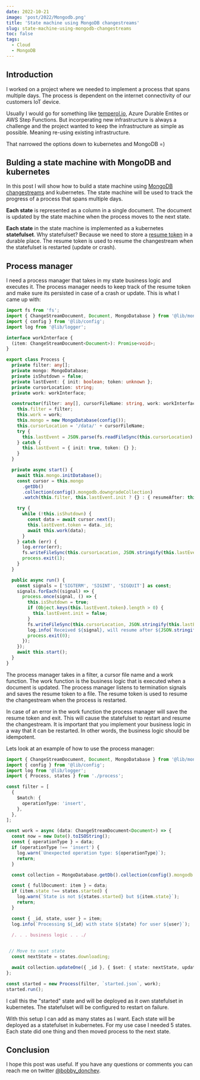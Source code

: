 ```yaml
---
date: 2022-10-21
image: 'post/2022/Mongodb.png'
title: 'State machine using MongoDB changestreams'
slug: state-machine-using-mongodb-changestreams
toc: false
tags:
  - Cloud
  - MongoDB
---
```


## Introduction

I worked on a project where we needed to implement a process that spans multiple days. The process is dependent on the internet connectivity of our customers IoT device.

Usually I would go for something like [temperol.io](https://temporal.io/), Azure Durable Entites or AWS Step Functions. But incorperating new infrastructure is always a challenge and the project wanted to keep the infrastructure as simple as possible. Meaning re-using existing infrastructure.

That narrowed the options down to kubernetes and MongoDB =)

## Bulding a state machine with MongoDB and kubernetes

In this post I will show how to build a state machine using [MongoDB changestreams](https://docs.mongodb.com/manual/changeStreams/) and kubernetes. The state machine will be used to track the progress of a process that spans multiple days. 

**Each state** is represented as a column in a single document. The document is updated by the state machine when the process moves to the next state.

**Each state** in the state machine is implemented as a kubernetes **statefulset**. Why statefulset? Because we need to store a [resume token](https://www.mongodb.com/docs/manual/changeStreams/#std-label-change-stream-resume-token) in a durable place. The resume token is used to resume the changestream when the statefulset is restarted (update or crash).

## Process manager

I need a process manager that takes in my state business logic and executes it. The process manager needs to keep track of the resume token and make sure its persisted in case of a crash or update. This is what I came up with:


```ts
import fs from 'fs';
import { ChangeStreamDocument, Document, MongoDatabase } from '@lib/mongo';
import { config } from '@lib/config';
import log from '@lib/logger';

interface workInterface {
  (item: ChangeStreamDocument<Document>): Promise<void>;
}

export class Process {
  private filter: any[];
  private mongo: MongoDatabase;
  private isShutdown = false;
  private lastEvent: { init: boolean; token: unknown };
  private cursorLocation: string;
  private work: workInterface;

  constructor(filter: any[], cursorFileName: string, work: workInterface) {
    this.filter = filter;
    this.work = work;
    this.mongo = new MongoDatabase(config());
    this.cursorLocation = '/data/' + cursorFileName;
    try {
      this.lastEvent = JSON.parse(fs.readFileSync(this.cursorLocation).toString());
    } catch {
      this.lastEvent = { init: true, token: {} };
    }
  }

  private async start() {
    await this.mongo.initDatabase();
    const cursor = this.mongo
      .getDb()
      .collection(config().mongodb.downgradeCollection)
      .watch(this.filter, this.lastEvent.init ? {} : { resumeAfter: this.lastEvent.token });

    try {
      while (!this.isShutdown) {
        const data = await cursor.next();
        this.lastEvent.token = data._id;
        await this.work(data);
      }
    } catch (err) {
      log.error(err);
      fs.writeFileSync(this.cursorLocation, JSON.stringify(this.lastEvent));
      process.exit(1);
    }
  }

  public async run() {
    const signals = ['SIGTERM', 'SIGINT', 'SIGQUIT'] as const;
    signals.forEach((signal) => {
      process.once(signal, () => {
        this.isShutdown = true;
        if (Object.keys(this.lastEvent.token).length > 0) {
          this.lastEvent.init = false;
        }
        fs.writeFileSync(this.cursorLocation, JSON.stringify(this.lastEvent));
        log.info(`Received ${signal}, will resume after ${JSON.stringify(this.lastEvent)}`);
        process.exit(0);
      });
    });
    await this.start();
  }
}
```

The process manager takes in a filter, a cursor file name and a work function. The work function is the business logic that is executed when a document is updated. 
The process manager listens to termination signals and saves the resume token to a file. The resume token is used to resume the changestream when the process is restarted.

In case of an error in the work function the process manager will save the resume token and exit. This will cause the statefulset to restart and resume the changestream. It is important that you implement your business logic in a way that it can be restarted. In other words, the business logic should be idempotent. 


Lets look at an example of how to use the process manager:

```ts
import { ChangeStreamDocument, Document, MongoDatabase } from '@lib/mongo';
import { config } from '@lib/config';
import log from '@lib/logger';
import { Process, states } from './process';

const filter = [
  {
    $match: {
      operationType: 'insert',
    },
  },
];

const work = async (data: ChangeStreamDocument<Document>) => {
  const now = new Date().toISOString();
  const { operationType } = data;
  if (operationType !== 'insert') {
    log.warn(`Unexpected operation type: ${operationType}`);
    return;
  }

  const collection = MongoDatabase.getDb().collection(config().mongodb.downgradeCollection);

  const { fullDocument: item } = data;
  if (item.state !== states.started) {
    log.warn(`State is not ${states.started} but ${item.state}`);
    return;
  }

  const { _id, state, user } = item;
  log.info(`Processing ${_id} with state ${state} for user ${user}`);
  
  /. . . business logic . . ./


 // Move to next state
  const nextState = states.downloading;

  await collection.updateOne({ _id }, { $set: { state: nextState, updatedAt: now } });
};

const started = new Process(filter, `started.json`, work);
started.run();
```

I call this the "started" state and will be deployed as it own statefulset in kubernetes. The statefulset will be configured to restart on failure.


With this setup I can add as many states as I want. Each state will be deployed as a statefulset in kubernetes.
For my use case I needed 5 states. Each state did one thing and then moved process to the next state.


## Conclusion

I hope this post was useful. If you have any questions or comments you can reach me on twitter [@bobby_donchev](https://twitter.com/bobby_donchev).